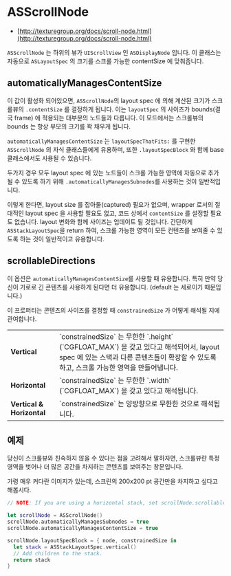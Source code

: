# ASScrollNode

- [http://texturegroup.org/docs/scroll-node.html](http://texturegroup.org/docs/scroll-node.html)

`ASScrollNode` 는 하위의 뷰가 `UIScrollView` 인 `ASDisplayNode` 입니다. 이 클래스는 자동으로 `ASLayoutSpec` 의 크기를 스크롤 가능한 contentSize 에 맞춰줍니다.

## automaticallyManagesContentSize
이 값이 활성화 되어있으면, `ASScrollNode`의 layout spec 에 의해 계산된 크기가 스크롤뷰의 `.contentSize` 를 결정하게 됩니다. 이는 `layoutSpec` 의 사이즈가 bounds(결국 frame) 에 적용되는 대부분의 노드들과 다릅니다. 이 모드에서는 스크롤뷰의 bounds 는 항상 부모의 크기를 꽉 채우게 됩니다.

`automaticallyManagesContentSize` 는 `layoutSpecThatFits:` 를 구현한 `ASScrollNode` 의 자식 클래스들에게 유용하며, 또한 `.layoutSpecBlock` 와 함께 base 클래스에서도 사용될 수 있습니다. 

두가지 경우 모두 layout spec 에 있는 노드들이 스크롤 가능한 영역에 자동으로 추가될 수 있도록 하기 위해 `.automaticallyManagesSubnodes`를 사용하는 것이 일반적입니다. 

이렇게 한다면, layout size 를 잡아둘(captured) 필요가 없으며, wrapper 로서의 절대적인 layout spec 을 사용할 필요도 없고, 코드 상에서 `contentSize` 를 설정할 필요도 없습니다. layout 변화와 함께 사이즈는 업데이트 될 것입니다. 간단하게 `ASStackLayoutSpec`을 return 하여, 스크롤 가능한 영역이 모든 컨텐츠를 보여줄 수 있도록 하는 것이 일반적이고 유용합니다.

## scrollableDirections
이 옵션은 `automaticallyManagesContentSize`를 사용할 때 유용합니다. 특히 만약 당신이 가로로 긴 콘텐츠를 사용하게 된다면 더 유용합니다. (default 는 세로이기 때문입니다.)

이 프로퍼티는 콘텐츠의 사이즈를 결정할 때 `constrainedSize` 가 어떻게 해석될 지에 관여합니다. 


<table style="width:100%" class = "paddingBetweenCols">
  <tr>
    <td><b>Vertical</b></td>
    <td>`constrainedSize` 는 무한한 `.height` (`CGFLOAT_MAX`) 을 갖고 있다고 해석되어서, layout spec 에 있는 스택과 다른 콘텐츠들이 확장할 수 있도록 하고, 스크롤 가능한 영역을 만들어냅니다.</td> 
  </tr>
  <tr>
    <td><b>Horizontal</b></td>
    <td>`constrainedSize` 는 무한한 `.width` (`CGFLOAT_MAX`) 을 갖고 있다고 해석됩니다. </td> 
  </tr>
  <tr>
    <td><b>Vertical & Horizontal</b></td>
    <td>`constrainedSize` 는 양방향으로 무한한 것으로 해석됩니다.  </td>
  </tr>
</table>



## 예제
당신이 스크롤뷰와 친숙하지 않을 수 있다는 점을 고려해서 말하자면, 스크롤뷰란 특정 영역을 벗어나 더 많은 공간을 차지하는 콘텐츠를 보여주는 창문입니다.

가령 매우 커다란 이미지가 있는데, 스크린의 200x200 pt 공간만을 차지하고 싶다고 해봅시다.


```swift
// NOTE: If you are using a horizontal stack, set scrollNode.scrollableDirections.

let scrollNode = ASScrollNode()
scrollNode.automaticallyManagesSubnodes = true
scrollNode.automaticallyManagesContentSize = true

scrollNode.layoutSpecBlock = { node, constrainedSize in
  let stack = ASStackLayoutSpec.vertical()
  // Add children to the stack.
  return stack
}
```